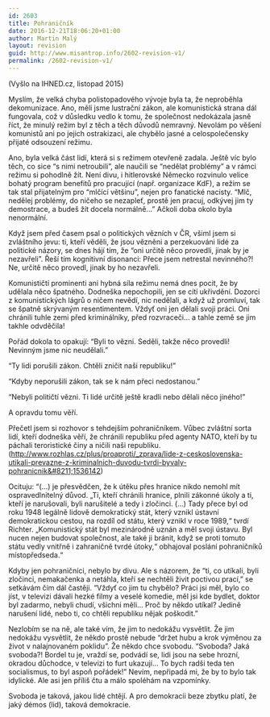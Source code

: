 ```yaml
---
id: 2603
title: Pohraničník
date: 2016-12-21T18:06:20+01:00
author: Martin Malý
layout: revision
guid: http://www.misantrop.info/2602-revision-v1/
permalink: /2602-revision-v1/
---
```

(Vyšlo na IHNED.cz, listopad 2015)

<span style="font-weight: 400;">Myslím, že velká chyba polistopadového vývoje byla ta, že neproběhla dekomunizace. Ano, měli jsme lustrační zákon, ale komunistická strana dál fungovala, což v důsledku vedlo k tomu, že společnost nedokázala jasně říct, že minulý režim byl z těch a těch důvodů nemravný. Nevolám po věšení komunistů ani po jejich ostrakizaci, ale chybělo jasné a celospolečensky přijaté odsouzení režimu. </span>

<span style="font-weight: 400;">Ano, byla velká část lidí, která si s režimem otevřeně zadala. Ještě víc bylo těch, co sice “s nimi netroubili”, ale naučili se “nedělat problémy” a v rámci režimu si pohodlně žít. Není divu, i hitlerovské Německo rozvinulo velice bohatý program benefitů pro pracující (např. organizace KdF), a režim se tak stal přijatelným pro “mlčící většinu”, nejen pro fanatické nacisty. “Mlč, nedělej problémy, do ničeho se nezapleť, prostě jen pracuj, odkývej jim ty demostrace, a budeš žít docela normálně…” Ačkoli doba okolo byla nenormální.</span>

<span style="font-weight: 400;">Když jsem před časem psal o politických vězních v ČR, všiml jsem si zvláštního jevu: ti, kteří věděli, že jsou vězněni a perzekuováni lidé za politické názory, se dnes hájí tím, že “oni určitě něco provedli, jinak by je nezavřeli”. Řeší tím kognitivní disonanci: Přece jsem netrestal nevinného?! Ne, určitě něco provedl, jinak by ho nezavřeli.</span>

<span style="font-weight: 400;">Komunističtí prominenti ani hybná síla režimu nemá dnes pocit, že by udělala něco špatného. Dodneška nepochopili, jen se cítí ukřivdění. Dozorci z komunistických lágrů o ničem nevědí, nic nedělali, a když už promluví, tak se špatně skrývaným resentimentem. Vždyť oni jen dělali svoji práci. Oni chránili tuhle zemi před kriminálníky, před rozvraceči… a tahle země se jim takhle odvděčila!</span>

<span style="font-weight: 400;">Pořád dokola to opakují: “Byli to vězni. Seděli, takže něco provedli! Nevinným jsme nic neudělali.”</span>

<span style="font-weight: 400;">“Ty lidi porušili zákon. Chtěli zničit naši republiku!”</span>

<span style="font-weight: 400;">“Kdyby neporušili zákon, tak se k nám přeci nedostanou.”</span>

<span style="font-weight: 400;">“Nebyli političtí vězni. Ti lidé určitě ještě kradli nebo dělali něco jiného!”</span>

<span style="font-weight: 400;">A opravdu tomu věří.</span>

<span style="font-weight: 400;">Přečetl jsem si rozhovor s tehdejším pohraničníkem. Vůbec zvláštní sorta lidí, kteří dodneška věří, že chránili republiku před agenty NATO, kteří by tu páchali teroristické činy a ničili naši republiku. (</span>[<span style="font-weight: 400;">http://www.rozhlas.cz/plus/proaproti/_zprava/lide-z-ceskoslovenska-utikali-prevazne-z-kriminalnich-duvodu-tvrdi-byvaly-pohranicnik&#8211;1536142</span>](http://www.rozhlas.cz/plus/proaproti/_zprava/lide-z-ceskoslovenska-utikali-prevazne-z-kriminalnich-duvodu-tvrdi-byvaly-pohranicnik--1536142)<span style="font-weight: 400;">)</span>

<span style="font-weight: 400;">Ocituju: “(&#8230;) je přesvědčen, že k útěku přes hranice nikdo nemohl mít ospravedlnitelný důvod. „Ti, kteří chránili hranice, plnili zákonné úkoly a ti, kteří je narušovali, byli narušitelé a tedy i zločinci. (&#8230;) Tady přece byl od roku 1948 legálně lidově demokratický stát, který vznikl ústavní demokratickou cestou, na rozdíl od státu, který vznikl v roce 1989,“ tvrdí Richter. „Komunistický stát byl mezinárodně uznán a měl svoji ústavu. Byl nucen nejen budovat společnost, ale také ji bránit, když se proti tomuto státu vedly vnitřně i zahraničně tvrdé útoky,“ obhajoval poslání pohraničníků místopředseda.“</span>

<span style="font-weight: 400;">Kdyby jen pohraničníci, nebylo by divu. Ale s názorem, že “ti, co utíkali, byli zločinci, nemakačenka a netáhla, kteří se nechtěli živit poctivou prací,” se setkávám čím dál častěji. “Vždyť co jim tu chybělo? Práci jsi měl, bylo co jíst, v televizi dávali hezké filmy a veselé komedie, měl jsi kde bydlet, doktor byl zadarmo, nebyli chudí, všichni měli… Proč by někdo utíkal? Jedině narušení lidé, nebo ti, co chtěli republiku nějak poškodit.”</span>

<span style="font-weight: 400;">Nezlobím se na ně, ale také vím, že jim to nedokážu vysvětlit. Že jim nedokážu vysvětlit, že někdo prostě nebude “držet hubu a krok výměnou za život v nalajnovaném poklidu”. Že někdo chce svobodu. “Svoboda? Jaká svoboda?! Bordel tu je, vraždí se, podvádí se, lidi jsou na sebe hrozní, okradou důchodce, v televizi to furt ukazují… To bych radši teda ten socialismus, to byl aspoň pořádek!” Nevím, nepřipadá mi, že by to bylo tak idylické. Ale asi jen příliš čtu a málo spoléhám na vzpomínky.</span>

<span style="font-weight: 400;">Svoboda je taková, jakou lidé chtějí. A pro demokracii beze zbytku platí, že jaký démos (lid), taková demokracie.</span>